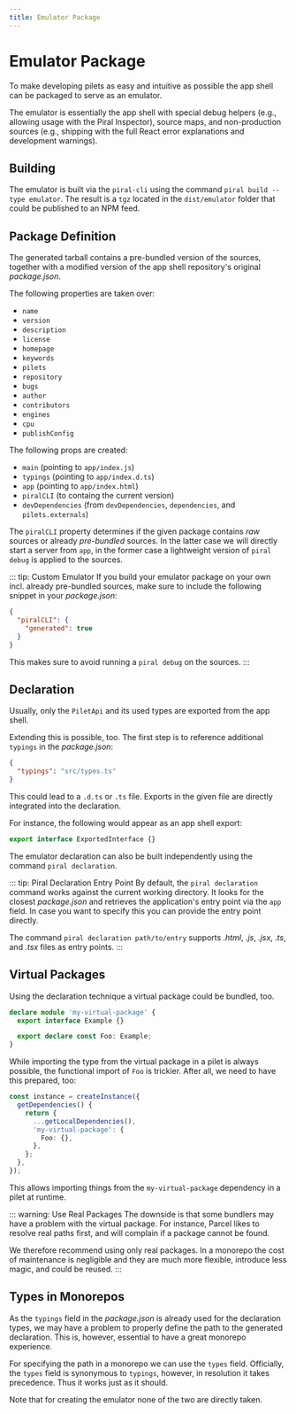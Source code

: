 ```yaml
---
title: Emulator Package
---
```


# Emulator Package

To make developing pilets as easy and intuitive as possible the app shell can be packaged to serve as an emulator.

The emulator is essentially the app shell with special debug helpers (e.g., allowing usage with the Piral Inspector), source maps, and non-production sources (e.g., shipping with the full React error explanations and development warnings).

## Building

The emulator is built via the `piral-cli` using the command `piral build --type emulator`. The result is a `tgz` located in the `dist/emulator` folder that could be published to an NPM feed.

## Package Definition

The generated tarball contains a pre-bundled version of the sources, together with a modified version of the app shell repository's original *package.json*.

The following properties are taken over:

- `name`
- `version`
- `description`
- `license`
- `homepage`
- `keywords`
- `pilets`
- `repository`
- `bugs`
- `author`
- `contributors`
- `engines`
- `cpu`
- `publishConfig`

The following props are created:

- `main` (pointing to `app/index.js`)
- `typings` (pointing to `app/index.d.ts`)
- `app` (pointing to `app/index.html`)
- `piralCLI` (to containg the current version)
- `devDependencies` (from `devDependencies`, `dependencies`, and `pilets.externals`)

The `piralCLI` property determines if the given package contains *raw* sources or already *pre-bundled* sources. In the latter case we will directly start a server from `app`, in the former case a lightweight version of `piral debug` is applied to the sources.

::: tip: Custom Emulator
If you build your emulator package on your own incl. already pre-bundled sources, make sure to include the following snippet in your *package.json*:

```json
{
  "piralCLI": {
    "generated": true
  }
}
```

This makes sure to avoid running a `piral debug` on the sources.
:::

## Declaration

Usually, only the `PiletApi` and its used types are exported from the app shell.

Extending this is possible, too. The first step is to reference additional `typings` in the *package.json*:

```json
{
  "typings": "src/types.ts"
}
```

This could lead to a `.d.ts` or `.ts` file. Exports in the given file are directly integrated into the declaration.

For instance, the following would appear as an app shell export:

```ts
export interface ExportedInterface {}
```

The emulator declaration can also be built independently using the command `piral declaration`.

::: tip: Piral Declaration Entry Point
By default, the `piral declaration` command works against the current working directory. It looks for the closest *package.json* and retrieves the application's entry point via the `app` field. In case you want to specify this you can provide the entry point directly.

The command `piral declaration path/to/entry` supports *.html*, *.js*, *.jsx*, *.ts*, and *.tsx* files as entry points.
:::

## Virtual Packages

Using the declaration technique a virtual package could be bundled, too.

```ts
declare module 'my-virtual-package' {
  export interface Example {}

  export declare const Foo: Example;
}
```

While importing the type from the virtual package in a pilet is always possible, the functional import of `Foo` is trickier. After all, we need to have this prepared, too:

```ts
const instance = createInstance({
  getDependencies() {
    return {
      ...getLocalDependencies(),
      'my-virtual-package': {
        Foo: {},
      },
    };
  },
});
```

This allows importing things from the `my-virtual-package` dependency in a pilet at runtime.

::: warning: Use Real Packages
The downside is that some bundlers may have a problem with the virtual package. For instance, Parcel likes to resolve real paths first, and will complain if a package cannot be found.

We therefore recommend using only real packages. In a monorepo the cost of maintenance is negligible and they are much more flexible, introduce less magic, and could be reused.
:::

## Types in Monorepos

As the `typings` field in the *package.json* is already used for the declaration types, we may have a problem to properly define the path to the generated declaration. This is, however, essential to have a great monorepo experience.

For specifying the path in a monorepo we can use the `types` field. Officially, the `types` field is synonymous to `typings`, however, in resolution it takes precedence. Thus it works just as it should.

Note that for creating the emulator none of the two are directly taken.
